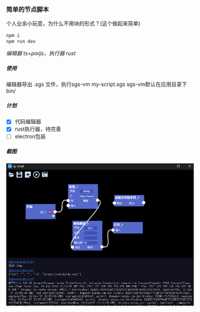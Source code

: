 ### 简单的节点脚本
个人业余小玩意，为什么不用块的形式？(这个做起来简单)
```
npm i
npm run dev
```
 _编辑器 ts+pixijs，执行器 rust_ 

##### 使用
编辑器导出 .sgs 文件，执行sgs-vm my-script.sgs
sgs-vm默认在应用目录下bin/

##### 计划
- [x] 代码编辑器
- [x] rust执行器，待完善
- [ ] electron包装
##### 截图
![gs-view.png](data/gs-view.png)